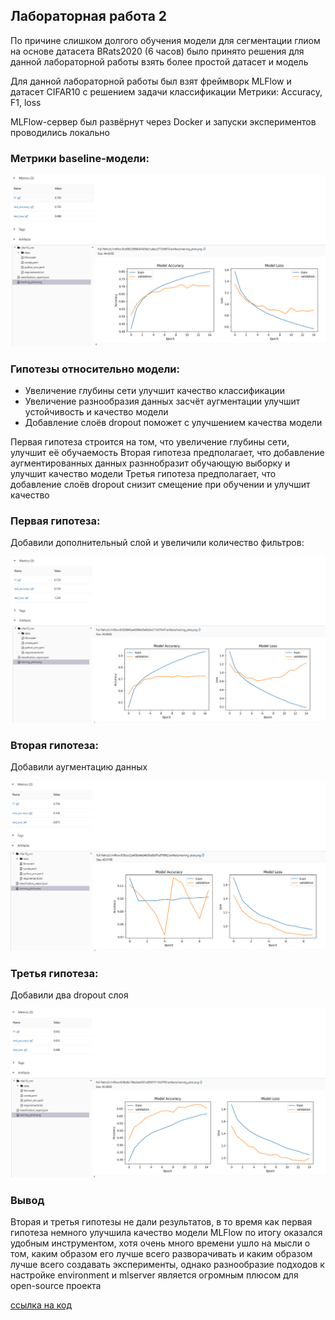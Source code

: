 ## Лабораторная работа 2

По причине слишком долгого обучения модели для сегментации глиом 
на основе датасета BRats2020 (6 часов) было принято решения для данной лабораторной работы взять более простой датасет и модель

Для данной лабораторной работы был взят фреймворк MLFlow и датасет CIFAR10 с решением задачи классификации
Метрики: Accuracy, F1, loss

MLFlow-сервер был развёрнут через Docker и запуски экспериментов проводились локально

### Метрики baseline-модели:

![Метрики baseline-модели](images/neuro.png)

### Гипотезы относительно модели:

- Увеличение глубины сети улучшит качество классификации
- Увеличение разнообразия данных засчёт аугментации улучшит устойчивость и качество модели 
- Добавление слоёв dropout поможет с улучшением качества модели

Первая гипотеза строится на том, что увеличение глубины сети, улучшит её обучаемость
Вторая гипотеза предполагает, что добавление аугментированных данных разннобразит обучающую выборку и улучшит качество модели
Третья гипотеза предполагает, что добавление слоёв dropout снизит смещение при обучении и улучшит качество

### Первая гипотеза:

Добавили дополнительный слой и увеличили количество фильтров:

![Метрики первой гипотезы](images/neuro_first.png)


### Вторая гипотеза:

Добавили аугментацию данных

![Метрики первой гипотезы](images/neuro_second.png)

### Третья гипотеза:

Добавили два dropout слоя

![Метрики первой гипотезы](images/neuro_third.png)


### Вывод

Вторая и третья гипотезы не дали результатов, в то время как первая гипотеза немного улучшила качество модели
MLFlow по итогу оказался удобным инструментом, хотя очень много времени ушло на мысли о том, 
каким образом его лучше всего разворачивать и каким образом лучше всего создавать эксперименты, 
однако разнообразие подходов к настройке environment и mlserver является огромным плюсом для open-source проекта


[ссылка на код](github.com/Peacetongue/mlops)